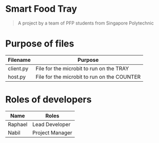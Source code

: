 # Smart Food Tray
> A project by a team of PFP students from Singapore Polytechnic

# Purpose of files
| Filename        | Purpose     |
| ------------- |-------------|
| client.py      | File for the microbit to run on the TRAY |
| host.py      | File for the microbit to run on the COUNTER      |

# Roles of developers
| Name        | Roles     |
| ------------- |-------------|
| Raphael      | Lead Developer|
| Nabil      | Project Manager      |